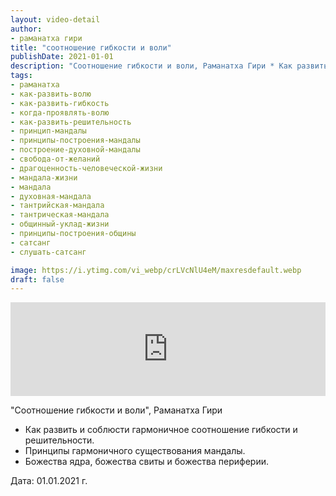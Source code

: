```yaml
---
layout: video-detail
author:
- раманатха гири
title: "соотношение гибкости и воли"
publishDate: 2021-01-01
description: "Соотношение гибкости и воли, Раманатха Гири * Как развить и соблюсти гармоничное соотношение гибкости и решительности. * Принципы гармоничного существования мандалы. * Божества ядра, божества свиты и божества периферии.   Дата  01.01.2021 г."
tags: 
- раманатха
- как-развить-волю
- как-развить-гибкость
- когда-проявлять-волю
- как-развить-решительность
- принцип-мандалы
- принципы-построения-мандалы
- построение-духовной-мандалы
- свобода-от-желаний
- драгоценность-человеческой-жизни
- мандала-жизни
- мандала
- духовная-мандала
- тантрийская-мандала
- тантрическая-мандала
- общинный-уклад-жизни
- принципы-построения-общины
- сатсанг
- слушать-сатсанг

image: https://i.ytimg.com/vi_webp/crLVcNlU4eM/maxresdefault.webp
draft: false
---
```


<iframe width="100%" src="https://www.youtube.com/embed/crLVcNlU4eM" frameborder="0" allowfullscreen=""></iframe> 

 "Соотношение гибкости и воли", Раманатха Гири

* Как развить и соблюсти гармоничное соотношение гибкости и решительности.
* Принципы гармоничного существования мандалы.
* Божества ядра, божества свиты и божества периферии.

  
 Дата: 01.01.2021 г.

  

 